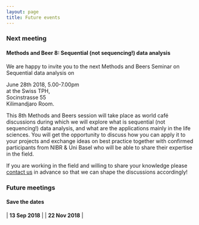 ```yaml
---
layout: page
title: Future events
---
```


### Next meeting


#### Methods and Beer 8: Sequential (not sequencing!) data analysis ####

We are happy to invite you to the next Methods and Beers Seminar on Sequential data analysis on  

June 28th 2018, 5.00-7.00pm  
at the Swiss TPH,  
Socinstrasse 55  
Kilimandjaro Room.

This 8th Methods and Beers session will take place as world café discussions during which we will explore what is sequential (not sequencing!) data analysis, and what are the applications mainly in the life sciences.
You will get the opportunity to discuss how you can apply it to your projects and exchange ideas on best practice together with confirmed participants from NIBR & Uni Basel who will be able to share their expertise in the field.

If you are working in the field and willing to share your knowledge please [contact us][link contact] in advance so that we can shape the discussions accordingly!

### Future meetings
#### Save the dates

| **13 Sep 2018** |
| **22 Nov 2018** |




[link contact]:/contact
